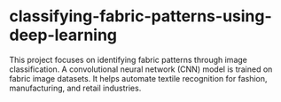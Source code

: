 # classifying-fabric-patterns-using-deep-learning
This project focuses on identifying fabric patterns through image classification. A convolutional neural network (CNN) model is trained on fabric image datasets. It helps automate textile recognition for fashion, manufacturing, and retail industries.
